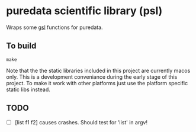 # puredata scientific library (psl)

Wraps some [gsl](https://www.gnu.org/software/gsl/) functions for puredata.


## To build


```
make
```

Note that the the static libraries included in this project are currently macos only. This is
a development conveniance during the early stage of this project. To make it work with other platforms just use the platform specific static libs instead.

## TODO

- [ ] [list f1 f2] causes crashes. Should test for 'list' in argv!

